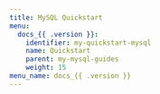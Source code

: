 ```yaml
---
title: MySQL Quickstart
menu:
  docs_{{ .version }}:
    identifier: my-quickstart-mysql
    name: Quickstart
    parent: my-mysql-guides
    weight: 15
menu_name: docs_{{ .version }}
---
```

